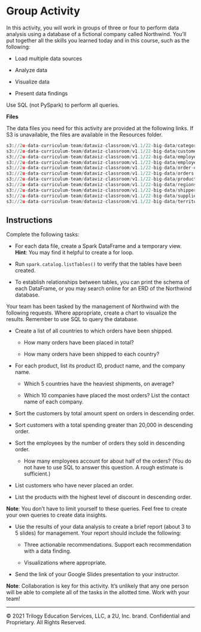 # Group Activity

In this activity, you will work in groups of three or four to perform data analysis using a database of a fictional company called Northwind. You’ll put together all the skills you learned today and in this course, such as the following: 

* Load multiple data sources 

* Analyze data 

* Visualize data 

* Present data findings 

Use SQL (not PySpark) to perform all queries. 

**Files**

The data files you need for this activity are provided at the following links. If S3 is unavailable, the files are available in the Resources folder.

  ```python
  s3://2u-data-curriculum-team/dataviz-classroom/v1.1/22-big-data/categories.csv
  s3://2u-data-curriculum-team/dataviz-classroom/v1.1/22-big-data/customers.csv
  s3://2u-data-curriculum-team/dataviz-classroom/v1.1/22-big-data/employee-territories.csv
  s3://2u-data-curriculum-team/dataviz-classroom/v1.1/22-big-data/employees.csv
  s3://2u-data-curriculum-team/dataviz-classroom/v1.1/22-big-data/order-details.csv
  s3://2u-data-curriculum-team/dataviz-classroom/v1.1/22-big-data/orders.csv
  s3://2u-data-curriculum-team/dataviz-classroom/v1.1/22-big-data/products.csv
  s3://2u-data-curriculum-team/dataviz-classroom/v1.1/22-big-data/regions.csv
  s3://2u-data-curriculum-team/dataviz-classroom/v1.1/22-big-data/shippers.csv
  s3://2u-data-curriculum-team/dataviz-classroom/v1.1/22-big-data/suppliers.csv
  s3://2u-data-curriculum-team/dataviz-classroom/v1.1/22-big-data/territories.csv
  ```
## Instructions 

Complete the following tasks: 

* For each data file, create a Spark DataFrame and a temporary view. **Hint**: You may find it helpful to create a for loop.

* Run `spark.catalog.listTables()` to verify that the tables have been created.

* To establish relationships between tables, you can print the schema of each DataFrame, or you may search online for an ERD of the Northwind database.

Your team has been tasked by the management of Northwind with the following requests. Where appropriate, create a chart to visualize the results. Remember to use SQL to query the database.

* Create a list of all countries to which orders have been shipped.

  * How many orders have been placed in total?  

  * How many orders have been shipped to each country?

* For each product, list its product ID, product name, and the company name.

  * Which 5 countries have the heaviest shipments, on average?

  * Which 10 companies have placed the most orders? List the contact name of each company.

* Sort the customers by total amount spent on orders in descending order.

* Sort customers with a total spending greater than 20,000 in descending order.

* Sort the employees by the number of orders they sold in descending order.

  * How many employees account for about half of the orders? (You do not have to use SQL to answer this question. A rough estimate is sufficient.)

* List customers who have never placed an order.

* List the products with the highest level of discount in descending order.

**Note**: You don’t  have to limit yourself to these queries. Feel free to create your own queries to create data insights.

* Use the results of your data analysis to create a brief report (about 3 to 5 slides) for management. Your report should include the following:

  * Three actionable recommendations. Support each recommendation with a data finding.

  * Visualizations where appropriate.

* Send the link of your Google Slides presentation to your instructor.

**Note**: Collaboration is key for this activity. It’s unlikely that any one person will be able to complete all of the tasks in the allotted time. Work with your team! 

---

© 2021 Trilogy Education Services, LLC, a 2U, Inc. brand. Confidential and Proprietary. All Rights Reserved.
